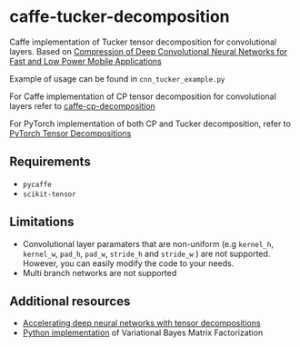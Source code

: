 # caffe-tucker-decomposition
Caffe implementation of Tucker tensor decomposition for convolutional layers. Based on [Compression of Deep Convolutional Neural Networks for Fast and Low Power Mobile Applications](https://arxiv.org/abs/1511.06530)

Example of usage can be found in `cnn_tucker_example.py`

For Caffe implementation of CP tensor decomposition for convolutional layers refer to [caffe-cp-decomposition](https://github.com/ddfabbro/cnn-cpd)

For PyTorch implementation of both CP and Tucker decomposition, refer to [PyTorch Tensor Decompositions](https://github.com/jacobgil/pytorch-tensor-decompositions)

## Requirements

- `pycaffe`
- `scikit-tensor`

## Limitations

- Convolutional layer paramaters that are non-uniform (e.g `kernel_h`, `kernel_w`, `pad_h`, `pad_w`, `stride_h` and `stride_w` ) are not supported. However, you can easily modify the code to your needs.
- Multi branch networks are not supported

## Additional resources

- [Accelerating deep neural networks with tensor decompositions](https://jacobgil.github.io/deeplearning/tensor-decompositions-deep-learning)
- [Python implementation](https://github.com/CasvandenBogaard/VBMF) of Variational Bayes Matrix Factorization
